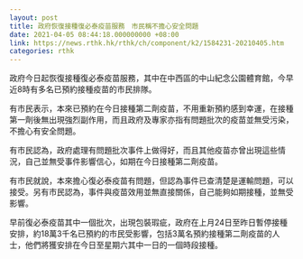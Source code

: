 ```yaml
---
layout: post
title: 政府恢復接種復必泰疫苗服務　市民稱不擔心安全問題
date: 2021-04-05 08:44:18.000000000 +08:00
link: https://news.rthk.hk/rthk/ch/component/k2/1584231-20210405.htm
categories: rthk
---
```


政府今日起恢復接種復必泰疫苗服務，其中在中西區的中山紀念公園體育館，今早近8時有多名已預約接種疫苗的市民排隊。

有市民表示，本來已預約在今日接種第二劑疫苗，不用重新預約感到幸運，在接種第一劑後無出現強烈副作用，而且政府及專家亦指有問題批次的疫苗並無受污染，不擔心有安全問題。

有市民認為，政府處理有問題批次事件上做得好，而且其他疫苗亦曾出現這些情況，自己並無受事件影響信心，如期在今日接種第二劑疫苗。

有市民就說，本來擔心復必泰疫苗有問題，但認為事件已查清楚是運輸問題，可以接受。另有市民認為，事件與疫苗效用並無直接關係，自己能夠如期接種，並無受影響。

早前復必泰疫苗其中一個批次，出現包裝瑕疵，政府在上月24日至昨日暫停接種安排，約18萬3千名已預約的市民受影響，包括3萬名預約接種第二劑疫苗的人士，他們將獲安排在今日至星期六其中一日的一個時段接種。
